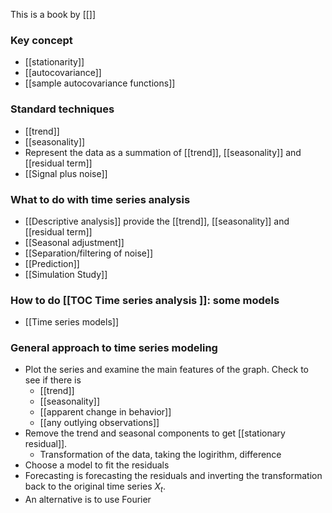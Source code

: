
This is a book by [[]]

### Key concept
- [[stationarity]]
- [[autocovariance]]
- [[sample autocovariance functions]]

### Standard techniques
- [[trend]]
- [[seasonality]]
- Represent the data as a summation of [[trend]], [[seasonality]] and [[residual term]]
- [[Signal plus noise]]

### What to do with time series analysis
- [[Descriptive analysis]] provide the [[trend]], [[seasonality]] and [[residual term]]
- [[Seasonal adjustment]]
- [[Separation/filtering of noise]]
- [[Prediction]]
- [[Simulation Study]]

### How to do [[TOC Time series analysis ]]: some models
- [[Time series models]]

### General approach to time series modeling
- Plot the series and examine the main features of the graph. Check to see if there is
	- [[trend]]
	- [[seasonality]]
	- [[apparent change in behavior]]
	- [[any outlying observations]]
- Remove the trend and seasonal components to get [[stationary residual]]. 
	- Transformation of the data, taking the logirithm, difference 
- Choose a model to fit the residuals
- Forecasting is forecasting the residuals and inverting the transformation back to the original time series ${X_t}$.
- An alternative is to use Fourier 